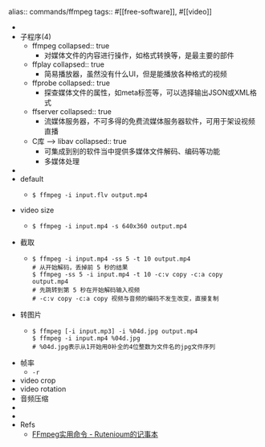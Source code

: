 alias:: commands/ffmpeg
tags:: #[[free-software]], #[[video]]

-
- 子程序(4)
  - ffmpeg
    collapsed:: true
    - 对媒体文件的内容进行操作，如格式转换等，是最主要的部件
  - ffplay
    collapsed:: true
    - 简易播放器，虽然没有什么UI，但是能播放各种格式的视频
  - ffprobe
    collapsed:: true
    - 探查媒体文件的属性，如meta标签等，可以选择输出JSON或XML格式
  - ffserver
    collapsed:: true
    - 流媒体服务器，不可多得的免费流媒体服务器软件，可用于架设视频直播
  - C库 --> libav
    collapsed:: true
    - 可集成到别的软件当中提供多媒体文件解码、编码等功能
    - 多媒体处理
-
- default
  - ```shell
    $ ffmpeg -i input.flv output.mp4
    ```
- video size
  - ```shell
    $ ffmpeg -i input.mp4 -s 640x360 output.mp4
    ```
- 截取
  - ```shell
    $ ffmpeg -i input.mp4 -ss 5 -t 10 output.mp4
    # 从开始解码，丢掉前 5 秒的结果
    $ ffmpeg -ss 5 -i input.mp4 -t 10 -c:v copy -c:a copy output.mp4
    # 先跳转到第 5 秒在开始解码输入视频
    # -c:v copy -c:a copy 视频与音频的编码不发生改变，直接复制
    ```
- 转图片
  - ```shell
    $ ffmpeg [-i input.mp3] -i %04d.jpg output.mp4
    $ ffmpeg -i input.mp4 %04d.jpg
    # %04d.jpg表示从1开始用0补全的4位整数为文件名的jpg文件序列
    ```
- 帧率
  - `-r`
- video crop
- video rotation
- 音频压缩
-
-
- Refs
  - [FFmpeg实用命令 - Rutenioum的记事本](https://aenes.com/post/ffmpeg.html)